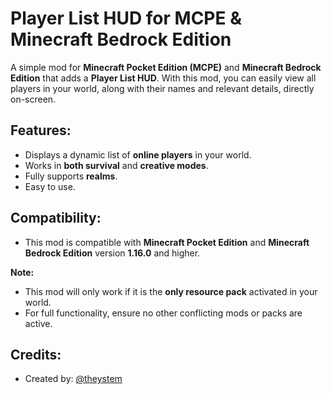 # Player List HUD for MCPE & Minecraft Bedrock Edition

A simple mod for **Minecraft Pocket Edition (MCPE)** and **Minecraft Bedrock Edition** that adds a **Player List HUD**. With this mod, you can easily view all players in your world, along with their names and relevant details, directly on-screen.

## Features:
- Displays a dynamic list of **online players** in your world.
- Works in **both survival** and **creative modes**.
- Fully supports **realms**.
- Easy to use.

## Compatibility:
- This mod is compatible with **Minecraft Pocket Edition** and **Minecraft Bedrock Edition** version **1.16.0** and higher.

**Note:**  
- This mod will only work if it is the **only resource pack** activated in your world.  
- For full functionality, ensure no other conflicting mods or packs are active.

## Credits:
- Created by: [@theystem](https://www.youtube.com/@theystem)
